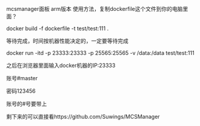 mcsmanager面板 arm版本
使用方法，复制dockerfile这个文件到你的电脑里面？

docker build -f  dockerfile -t test/test:111 .

等待完成，时间按机器性能决定的，一定要等待完成

docker run -itd -p 23333:23333 -p 25565:25565 -v /data:/data test/test:111

之后在浏览器里面输入docker机器的IP:23333

账号#master

密码123456

账号的#号要带上

剩下来的可以直接看https://github.com/Suwings/MCSManager
